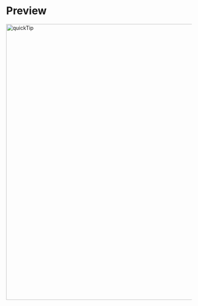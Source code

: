 # Preview

<a data-flickr-embed="true" href="https://www.flickr.com/photos/197661703@N05/53055455409/in/dateposted-public/" title="quickTip"><img src="https://live.staticflickr.com/65535/53055455409_99190a5fec_o.png" width="1366" height="750" alt="quickTip"/></a>
